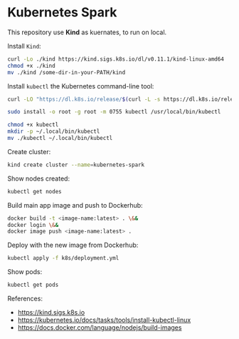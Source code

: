 # Kubernetes Spark

This repository use **Kind** as kuernates, to run on local.

Install `Kind`:

```bash
curl -Lo ./kind https://kind.sigs.k8s.io/dl/v0.11.1/kind-linux-amd64
chmod +x ./kind
mv ./kind /some-dir-in-your-PATH/kind
```

Install `kubectl` the Kubernetes command-line tool:

```bash
curl -LO "https://dl.k8s.io/release/$(curl -L -s https://dl.k8s.io/release/stable.txt)/bin/linux/amd64/kubectl"
```
```bash
sudo install -o root -g root -m 0755 kubectl /usr/local/bin/kubectl
```
```bash
chmod +x kubectl
mkdir -p ~/.local/bin/kubectl
mv ./kubectl ~/.local/bin/kubectl
```

Create cluster:
```bash
kind create cluster --name=kubernetes-spark
```
Show nodes created:
```bash
kubectl get nodes
```

Build main app image and push to Dockerhub:
```bash
docker build -t <image-name:latest> . \&&
docker login \&&
docker image push <image-name:latest> .
```

Deploy with the new image from Dockerhub:
```bash
kubectl apply -f k8s/deployment.yml
```

Show pods:
```bash
kubectl get pods
```

References:
- https://kind.sigs.k8s.io
- https://kubernetes.io/docs/tasks/tools/install-kubectl-linux
- https://docs.docker.com/language/nodejs/build-images